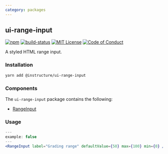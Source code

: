 ```yaml
---
category: packages
---
```


## ui-range-input

[![npm][npm]][npm-url]
[![build-status][build-status]][build-status-url]
[![MIT License][license-badge]][LICENSE]
[![Code of Conduct][coc-badge]][coc]

A styled HTML range input.

### Installation

```sh
yarn add @instructure/ui-range-input
```

### Components
The `ui-range-input` package contains the following:
- [RangeInput](#RangeInput)

### Usage
```jsx
---
example: false
---
<RangeInput label="Grading range" defaultValue={50} max={100} min={0} />
```

[npm]: https://img.shields.io/npm/v/@instructure/ui-range-input.svg
[npm-url]: https://npmjs.com/package/@instructure/ui-range-input

[build-status]: https://travis-ci.org/instructure/instructure-ui.svg?branch=master
[build-status-url]: https://travis-ci.org/instructure/instructure-ui "Travis CI"

[license-badge]: https://img.shields.io/npm/l/instructure-ui.svg?style=flat-square
[license]: https://github.com/instructure/instructure-ui/blob/master/LICENSE

[coc-badge]: https://img.shields.io/badge/code%20of-conduct-ff69b4.svg?style=flat-square
[coc]: https://github.com/instructure/instructure-ui/blob/master/CODE_OF_CONDUCT.md
